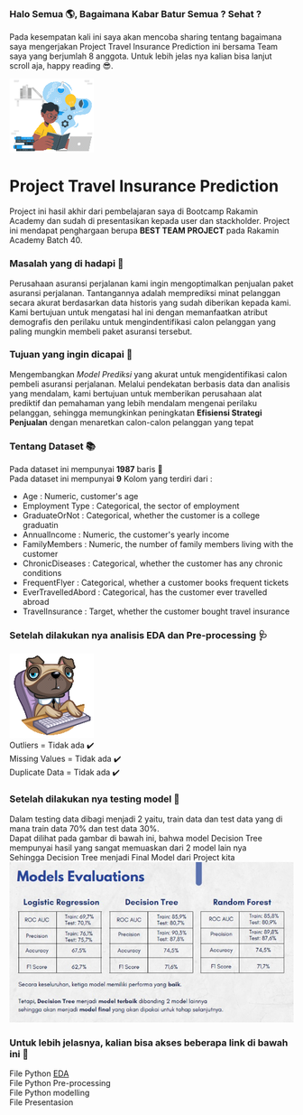 ### Halo Semua 🌎, Bagaimana Kabar Batur Semua ? Sehat ?
Pada kesempatan kali ini saya akan mencoba sharing tentang bagaimana saya mengerjakan Project Travel Insurance Prediction ini bersama Team saya yang berjumlah 8 anggota. 
Untuk lebih jelas nya kalian bisa lanjut scroll aja, happy reading 😎.

![](https://github.com/gustiarifiyanto/Assets/blob/main/Reading.gif)
# Project Travel Insurance Prediction
Project ini hasil akhir dari pembelajaran saya di Bootcamp Rakamin Academy dan sudah di presentasikan kepada user dan stackholder. Project ini mendapat penghargaan berupa **BEST TEAM PROJECT** pada Rakamin Academy Batch 40. <br/>

### Masalah yang di hadapi 👻
Perusahaan asuransi perjalanan kami ingin mengoptimalkan penjualan paket asuransi perjalanan. Tantangannya adalah memprediksi minat pelanggan secara akurat berdasarkan data historis yang sudah diberikan kepada kami. Kami bertujuan untuk mengatasi hal ini dengan memanfaatkan atribut demografis den perilaku untuk mengindentifikasi calon pelanggan yang paling mungkin membeli paket asuransi tersebut.

### Tujuan yang ingin dicapai 🎉
Mengembangkan *Model Prediksi* yang akurat untuk mengidentifikasi calon pembeli asuransi perjalanan. Melalui pendekatan berbasis data dan analisis yang mendalam, kami bertujuan untuk memberikan perusahaan alat prediktif dan pemahaman yang lebih mendalam mengenai perilaku pelanggan, sehingga memungkinkan peningkatan **Efisiensi Strategi Penjualan** dengan menaretkan calon-calon pelanggan yang tepat

### Tentang Dataset 📚
Pada dataset ini mempunyai **1987** baris 📜 <br/>Pada dataset ini mempunyai **9** Kolom yang terdiri dari :
* Age : Numeric, customer's age
* Employment Type : Categorical, the sector of employment
* GraduateOrNot : Categorical, whether the customer is a college graduatin
* AnnualIncome : Numeric, the customer's yearly income
* FamilyMembers : Numeric, the number of family members living with the customer
* ChronicDiseases : Categorical, whether the customer has any chronic conditions
* FrequentFlyer : Categorical, whether a customer books frequent tickets
* EverTravelledAbord : Categorical, has the customer ever travelled abroad
* TravelInsurance : Target, whether the customer bought travel insurance <br/>

### Setelah dilakukan nya analisis EDA dan Pre-processing 🩺
![](https://github.com/gustiarifiyanto/Assets/blob/main/dog%20com.gif) <br/>
Outliers = Tidak ada ✔️<br/>
Missing Values = Tidak ada ✔️<br/>
Duplicate Data = Tidak ada ✔️<br/>
### Setelah dilakukan nya testing model 🧪
Dalam testing data dibagi menjadi 2 yaitu, train data dan test data yang di mana train data 70% dan test data 30%.<br/>
Dapat dilihat pada gambar di bawah ini, bahwa model Decision Tree mempunyai hasil yang sangat memuaskan dari 2 model lain nya<br/>
Sehingga Decision Tree menjadi Final Model dari Project kita<br/>
![](https://github.com/gustiarifiyanto/Assets/blob/main/hasil%20model%20final.jpg)<br/>

### Untuk lebih jelasnya, kalian bisa akses beberapa link di bawah ini 🔗
File Python [EDA]([url](https://github.com/gustiarifiyanto/data_sciene_enthuist/blob/392099ae384af751b75979aded0ab88431db652d/EDA%20-%206th%20Sense%20Analyst.ipynb)) <br/>
File Python Pre-processing <br/>
File Python modelling <br/>
File Presentasion 




